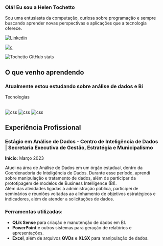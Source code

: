 


### Olá! Eu sou a Helen Tochetto
Sou uma entusiasta da computação, curiosa sobre programação e sempre buscando aprender novas perspectivas e aplicações que a tecnologia oferece.


[![Linkedin](https://img.shields.io/badge/LinkedIn-0077B5?style=for-the-badge&logo=linkedin&logoColor=white)](https://www.linkedin.com/in/helen-yukari-0494b31a9/)

[![c](https://img.shields.io/badge/C-00599C?style=for-the-badge&logo=c&logoColor=white
)]()

![Tochetto GitHub stats](https://github-readme-stats.vercel.app/api?username=Helenyukari&show_icons=true&theme=transparent)

## O que venho aprendendo
### Atualmente estou estudando sobre análise de dados e Bi
Tecnologias
<div style="display: inline_block"><br/>
    <img align="center" alt="css" src="https://img.shields.io/badge/MySQL-005C84?style=for-the-badge&logo=mysql&logoColor=white">
    <img align="center" alt="css" src="https://img.shields.io/badge/PostgreSQL-316192?style=for-the-badge&logo=postgresql&logoColor=white">
    <img align="center" alt="css" src="https://img.shields.io/badge/Python-14354C?style=for-the-badge&logo=python&logoColor=white">
</div>

## Experiência Profissional

### Estágio em Análise de Dados - Centro de Inteligência de Dados | Secretaria Executiva de Gestão, Estratégia e Municipalismo  
**Início:** Março 2023

Atuei na área de Análise de Dados em um órgão estadual, dentro da Coordenadoria de Inteligência de Dados. Durante esse período, aprendi sobre manipulação e tratamento de dados, além de participar da prototipagem de modelos de Business Intelligence (BI).  
Além das atividades ligadas à administração pública, participei de seminários e reuniões voltadas ao alinhamento de objetivos estratégicos e indicadores, além de atender a solicitações de dados.

### Ferramentas utilizadas:
- **QLik Sense** para criação e manutenção de dados em BI.
- **PowerPoint** e outros sistemas para geração de relatórios e apresentações.
- **Excel**, além de arquivos **QVDs** e **XLSX** para manipulação de dados.
